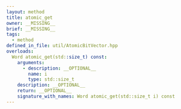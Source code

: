 ```yaml
---
layout: method
title: atomic_get
owner: __MISSING__
brief: __MISSING__
tags:
  - method
defined_in_file: util/AtomicBitVector.hpp
overloads:
  Word atomic_get(std::size_t) const:
    arguments:
      - description: __OPTIONAL__
        name: i
        type: std::size_t
    description: __OPTIONAL__
    return: __OPTIONAL__
    signature_with_names: Word atomic_get(std::size_t i) const
---
```

